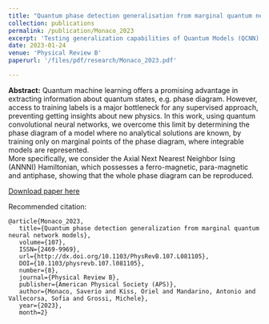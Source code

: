 ```yaml
---
title: "Quantum phase detection generalisation from marginal quantum neural network models"
collection: publications
permalink: /publication/Monaco_2023
excerpt: 'Testing generalization capabilities of Quantum Models (QCNN) in the context of detecting phase transition of the ANNNI spin model.'
date: 2023-01-24
venue: 'Physical Review B'
paperurl: '/files/pdf/research/Monaco_2023.pdf'

---
```

**Abstract:** Quantum machine learning offers a promising advantage in extracting information about quantum
states, e.g. phase diagram. However, access to training labels is a major bottleneck for any
supervised approach, preventing getting insights about new physics. In this work, using quantum convolutional neural networks, we overcome this limit by determining the phase diagram of a model where no analytical solutions are known, by training only on marginal points of the phase diagram, where integrable models are represented.  
More specifically, we consider the Axial Next Nearest  Neighbor Ising (ANNNI) Hamiltonian, which possesses a ferro-magnetic, para-magnetic and antiphase, showing that the whole phase diagram can be reproduced.

[Download paper here](http://saveriomonaco.github.io/files/pdf/research/Monaco_2023.pdf/)

Recommended citation: 

```
@article{Monaco_2023,
   title={Quantum phase detection generalization from marginal quantum neural network models},
   volume={107},
   ISSN={2469-9969},
   url={http://dx.doi.org/10.1103/PhysRevB.107.L081105},
   DOI={10.1103/physrevb.107.l081105},
   number={8},
   journal={Physical Review B},
   publisher={American Physical Society (APS)},
   author={Monaco, Saverio and Kiss, Oriel and Mandarino, Antonio and Vallecorsa, Sofia and Grossi, Michele},
   year={2023},
   month=2}
```